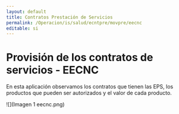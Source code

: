 ```yaml
---
layout: default
title: Contratos Prestación de Servicios
permalink: /Operacion/is/salud/ecntpre/movpre/eecnc
editable: si
---
```


# Provisión de los contratos de servicios - EECNC

En esta aplicación observamos los contratos que tienen las EPS, los productos que pueden ser autorizados y el valor de cada producto. 

![](Imagen 1 eecnc.png)